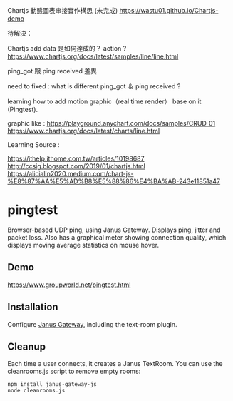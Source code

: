 Chartjs 動態圖表串接實作構思 (未完成)
https://wastu01.github.io/Chartjs-demo

待解決：

Chartjs add data 是如何達成的？ action ?
https://www.chartjs.org/docs/latest/samples/line/line.html

ping_got 跟 ping received 差異

need to fixed : what is different ping_got ＆ ping received ?

learning how to add motion graphic（real time render） base on it (Pingtest).

graphic like : 
https://playground.anychart.com/docs/samples/CRUD_01
https://www.chartjs.org/docs/latest/charts/line.html

Learning Source : 

https://ithelp.ithome.com.tw/articles/10198687
http://ccsig.blogspot.com/2019/01/chartjs.html
https://alicialin2020.medium.com/chart-js-%E8%87%AA%E5%AD%B8%E5%88%86%E4%BA%AB-243e11851a47

# pingtest

Browser-based UDP ping, using Janus Gateway. Displays ping, jitter and packet
loss. Also has a graphical meter showing connection quality, which displays
moving average statistics on mouse hover.

## Demo

https://www.groupworld.net/pingtest.html

## Installation

Configure [Janus Gateway](https://github.com/meetecho/janus-gateway), including the text-room plugin.

## Cleanup

Each time a user connects, it creates a Janus TextRoom. You can use the cleanrooms.js script to remove empty rooms:

    npm install janus-gateway-js
    node cleanrooms.js
